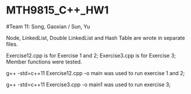 # MTH9815_C++_HW1
#Team 11: Song, Gaoxian / Sun, Yu

Node, LinkedList, Double LinkedList and Hash Table are wrote in separate files.

Exercise12.cpp is for Exercise 1 and 2; Exercise3.cpp is for Exercise 3; Member functions were
tested.

g++ -std=c++11 Exercise12.cpp -o main was used to run exercise 1 and 2;

g++ -std=c++11 Exercise3.cpp -o main1 was used to run exercise 3;
